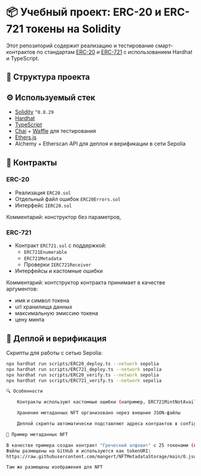 # 📦 Учебный проект: ERC-20 и ERC-721 токены на Solidity

Этот репозиторий содержит реализацию и тестирование смарт-контрактов по стандартам [ERC-20](https://eips.ethereum.org/EIPS/eip-20) и [ERC-721](https://eips.ethereum.org/EIPS/eip-721) с использованием Hardhat и TypeScript.

## 📁 Структура проекта


## ⚙️ Используемый стек

- [Solidity](https://soliditylang.org/) `^0.8.29`
- [Hardhat](https://hardhat.org/)
- [TypeScript](https://www.typescriptlang.org/)
- [Chai](https://www.chaijs.com/) + [Waffle](https://github.com/EthWorks/Waffle) для тестирования
- [Ethers.js](https://docs.ethers.org/)
- Alchemy + Etherscan API для деплоя и верификации в сети Sepolia

## 📜 Контракты

### ERC-20

- Реализация `ERC20.sol`
- Отдельный файл ошибок `ERC20Errors.sol`
- Интерфейс `IERC20.sol`

Комментарий: конструктор без параметров, 

### ERC-721

- Контракт `ERC721.sol` с поддержкой:
  - `ERC721Enumerable`
  - `ERC721Metadata`
  - Проверки `IERC721Receiver`
- Интерфейсы и кастомные ошибки

Комментарий: контструктор контракта принимает в качестве аргументов:
  - имя и символ токена
  - url хранилища данных
  - максимальную эмиссию токена
  - цену минта

## 🚀 Деплой и верификация

Скрипты для работы с сетью Sepolia:

```bash
npx hardhat run scripts/ERC20_deploy.ts --network sepolia
npx hardhat run scripts/ERC721_deploy.ts --network sepolia
npx hardhat run scripts/ERC20_verify.ts --network sepolia
npx hardhat run scripts/ERC721_verify.ts --network sepolia

🔍 Особенности

    Контракты используют кастомные ошибки (например, ERC721MintNotAvailable)

    Хранение метаданных NFT организовано через внешние JSON-файлы

    Деплой скрипты автоматически подставляют адреса контрактов в config.ts

📂 Пример метаданных NFT

В качестве примера создан контракт "Греческий алфавит" с 25 токенами (весь алфавит + 24 буквы)
Файлы размещены на GitHub и используются как tokenURI:
https://raw.githubusercontent.com/mangert/NFTMetadataStorage/main/0.json

Там же размещены изображения для NFT


